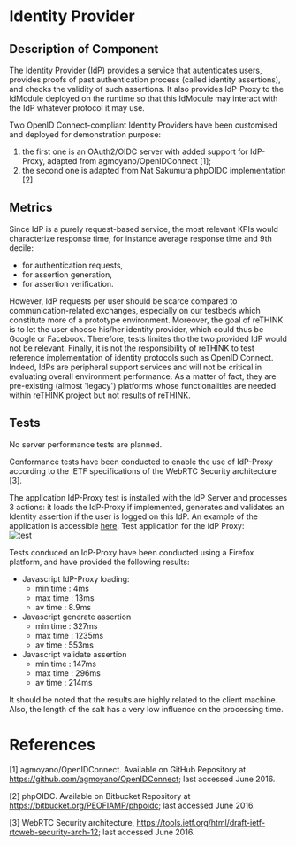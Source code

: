# Identity Provider
##  Description of Component

The Identity Provider (IdP) provides a service that autenticates users, provides proofs of past authentication process (called identity assertions), and checks the validity of such assertions.
It also provides IdP-Proxy to the IdModule deployed on the runtime so that this IdModule may interact with the IdP whatever protocol it may use.

Two OpenID Connect-compliant Identity Providers have been customised and deployed for demonstration purpose:
1. the first one is an OAuth2/OIDC server with added support for IdP-Proxy, adapted from agmoyano/OpenIDConnect [1];
2. the second one is adapted from Nat Sakumura phpOIDC implementation [2].

## Metrics 
Since IdP is a purely request-based service, the most relevant KPIs would characterize response time, for instance average response time and 9th decile:
- for authentication requests,
- for assertion generation,
- for assertion verification.

However, IdP requests per user should be scarce compared to communication-related exchanges, especially on our testbeds which constitute more of a prototype environment. Moreover, the goal of reTHINK is to let the user choose his/her identity provider, which could thus be Google or Facebook. Therefore, tests limites tho the two provided IdP would not be relevant. Finally, it is not the responsibility of reTHINK to test reference implementation of identity protocols such as OpenID Connect. Indeed, IdPs are peripheral support services and will not be critical in evaluating overall environment performance. As a matter of fact, they are pre-existing (almost 'legacy') platforms whose functionalities are needed within reTHINK project but not results of reTHINK.

## Tests 
No server performance tests are planned. 

Conformance tests have been conducted to enable the use of IdP-Proxy according to the IETF specifications of the WebRTC Security architecture [3].

The application IdP-Proxy test is installed with the IdP Server and processes 3 actions: it loads the IdP-Proxy if implemented, generates and validates an Identity assertion if the user is logged on this IdP. An example of the application is accessible  [here](https://oidc-ns.kermit.orange-labs.fr/IdPProxy_test.html).
Test application for the IdP Proxy:  
![test](https://user-images.githubusercontent.com/10738516/27958548-fd585e0e-6323-11e7-9b68-44b400d78b37.png)

Tests conduced on IdP-Proxy have been conducted using a Firefox platform, and have provided the following results: 
- Javascript IdP-Proxy loading: 
  - min time : 4ms 
  - max time : 13ms 
  - av time : 8.9ms 
- Javascript generate assertion 
  - min time : 327ms 
  - max time : 1235ms 
  - av time : 553ms 
- Javascript validate assertion 
  - min time : 147ms 
  - max time : 296ms 
  - av time : 214ms 

It should be noted that the results are highly related to the client machine. Also, the length of the salt has a very low influence on the processing time.

# References

[1] agmoyano/OpenIDConnect. Available on GitHub Repository at https://github.com/agmoyano/OpenIDConnect; last accessed June 2016.

[2] phpOIDC. Available on Bitbucket Repository at https://bitbucket.org/PEOFIAMP/phpoidc; last accessed June 2016.

[3] WebRTC Security architecture, https://tools.ietf.org/html/draft-ietf-rtcweb-security-arch-12; last accessed June 2016.
